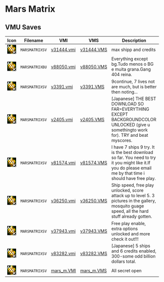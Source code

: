 # Mars Matrix

## VMU Saves

| Icon | Filename | VMI | VMS | Description |
|------|----------|-----|-----|-------------|
| ![Mars Matrix](../icons/MARSMATRIXSV.GIF) | `MARSMATRIXSV` | [v31444.vmi](v31444.vmi) | [v31444.VMS](v31444.VMS) | max shipp and credits  |
| ![Mars Matrix](../icons/MARSMATRIXBU.GIF) | `MARSMATRIXBU` | [v88050.vmi](v88050.vmi) | [v88050.VMS](v88050.VMS) | Everything except bg.Tudo menos o BG e muita grana.Gang 404 reina.  |
| ![Mars Matrix](../icons/MARSMATRIXSV.GIF) | `MARSMATRIXSV` | [v3391.vmi](v3391.vmi) | [v3391.VMS](v3391.VMS) | 9continue, 7 lives not are much, but is better then noting...  |
| ![Mars Matrix](../icons/MARSMATRIXSV.GIF) | `MARSMATRIXSV` | [v2405.vmi](v2405.vmi) | [v2405.VMS](v2405.VMS) | [Japanese] THE BEST DOWNLOAD SO FAR=EVERYTHING EXCEPT BACKGROUNDCOLOR UNLOCKED (give u somethingto work for). TRY and beat myscores.  |
| ![Mars Matrix](../icons/MARSMATRIXSV.GIF) | `MARSMATRIXSV` | [v81574.vmi](v81574.vmi) | [v81574.VMS](v81574.VMS) | I have 7 ships 9 try. It is the best download so far. You need to try it you might like it.If you do please email me by that time i should have free play.  |
| ![Mars Matrix](../icons/MARSMATRIXSV.GIF) | `MARSMATRIXSV` | [v36250.vmi](v36250.vmi) | [v36250.VMS](v36250.VMS) | Ship speed, free play unlocked, score attack up to level 5. 3 pictures in the gallery, mosquito guage speed, all the hard stuff already gotten.  |
| ![Mars Matrix](../icons/MARSMATRIXSV.GIF) | `MARSMATRIXSV` | [v37943.vmi](v37943.vmi) | [v37943.VMS](v37943.VMS) | Free play enable, extra options unlocked and more check it out!!!  |
| ![Mars Matrix](../icons/MARSMATRIXSV.GIF) | `MARSMATRIXSV` | [v83282.vmi](v83282.vmi) | [v83282.VMS](v83282.VMS) | [Japanese] 5 ships and 6 credits enabled, 300-some odd billion dollars total.  |
| ![Mars Matrix](../icons/MARSMATRIXSV.GIF) | `MARSMATRIXSV` | [mars_m.VMI](mars_m.VMI) | [mars_m.VMS](mars_m.VMS) | All secret open |
